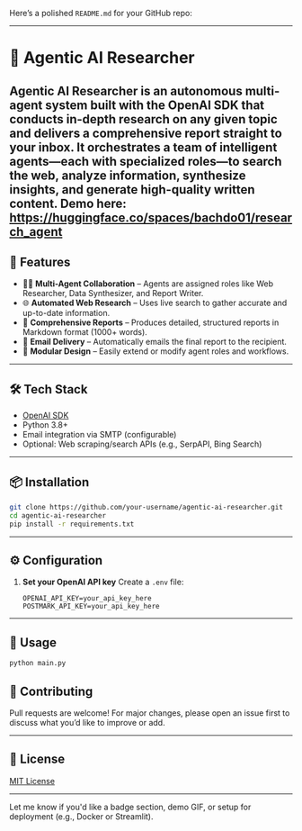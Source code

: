 Here’s a polished `README.md` for your GitHub repo:

---

# 🧠 Agentic AI Researcher

**Agentic AI Researcher** is an autonomous multi-agent system built with the OpenAI SDK that conducts in-depth research on any given topic and delivers a comprehensive report straight to your inbox. It orchestrates a team of intelligent agents—each with specialized roles—to search the web, analyze information, synthesize insights, and generate high-quality written content. Demo here: https://huggingface.co/spaces/bachdo01/research_agent
---

## 🚀 Features

* 🧑‍💻 **Multi-Agent Collaboration** – Agents are assigned roles like Web Researcher, Data Synthesizer, and Report Writer.
* 🌐 **Automated Web Research** – Uses live search to gather accurate and up-to-date information.
* 📝 **Comprehensive Reports** – Produces detailed, structured reports in Markdown format (1000+ words).
* 📧 **Email Delivery** – Automatically emails the final report to the recipient.
* 🔧 **Modular Design** – Easily extend or modify agent roles and workflows.

---

## 🛠️ Tech Stack

* [OpenAI SDK](https://github.com/openai/openai-python)
* Python 3.8+
* Email integration via SMTP (configurable)
* Optional: Web scraping/search APIs (e.g., SerpAPI, Bing Search)

---

## 📦 Installation

```bash
git clone https://github.com/your-username/agentic-ai-researcher.git
cd agentic-ai-researcher
pip install -r requirements.txt
```

---

## ⚙️ Configuration

1. **Set your OpenAI API key**
   Create a `.env` file:

   ```env
   OPENAI_API_KEY=your_api_key_here
   POSTMARK_API_KEY=your_api_key_here
   ```

---

## 🧩 Usage

```bash
python main.py
```


## 🤝 Contributing

Pull requests are welcome! For major changes, please open an issue first to discuss what you’d like to improve or add.

---

## 📄 License

[MIT License](LICENSE)

---

Let me know if you'd like a badge section, demo GIF, or setup for deployment (e.g., Docker or Streamlit).
